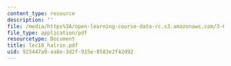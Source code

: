 ```yaml
---
content_type: resource
description: ''
file: /media/https%3A/open-learning-course-data-rc.s3.amazonaws.com/3-052-nanomechanics-of-materials-and-biomaterials-spring-2007/925447a0aa8e3d2f915e8583e2f42d92_lec18_halrin.pdf
file_type: application/pdf
resourcetype: Document
title: lec18_halrin.pdf
uid: 925447a0-aa8e-3d2f-915e-8583e2f42d92
---
```

